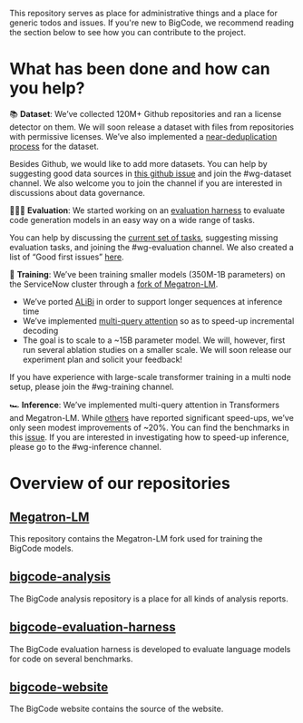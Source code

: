 This repository serves as place for administrative things and a place for generic todos and issues. If you're new to BigCode, we recommend reading the section below to see how you can contribute to the project. 

# What has been done and how can you help?

📚 **Dataset**: We’ve collected 120M+ Github repositories and ran a license detector on them. We will soon release a dataset with files from repositories with permissive licenses. We’ve also implemented a [near-deduplication process](https://github.com/bigcode-project/bigcode-analysis/tree/main/data_analysis/near-deduplication) for the dataset.

Besides Github, we would like to add more datasets. You can help by suggesting good data sources in [this github issue](https://github.com/bigcode-project/admin/issues/15) and join the #wg-dataset channel. We also welcome you to join the channel if you are interested in discussions about data governance. 

🕵🏻‍♀️ **Evaluation**: We started working on an [evaluation harness](https://github.com/bigcode-project/bigcode-evaluation-harness) to evaluate code generation models in an easy way on a wide range of tasks.

You can help by discussing the [current set of tasks](https://docs.google.com/spreadsheets/d/1otSgs2-iDp1KTbasEDlFhTHiaKsYbIRvWrgH_TiubFQ/edit?usp=sharing), suggesting missing evaluation tasks, and joining the #wg-evaluation channel. We also created a list of “Good first issues” [here](https://github.com/bigcode-project/bigcode-evaluation-harness/issues?q=is%3Aopen+is%3Aissue+label%3A%22good+first+issue%22).

💪 **Training**: We’ve been training smaller models (350M-1B parameters) on the ServiceNow cluster through a [fork of Megatron-LM](https://github.com/bigcode-project/Megatron-LM). 
- We’ve ported [ALiBi](https://arxiv.org/abs/2108.12409) in order to support longer sequences at inference time
- We’ve implemented [multi-query attention](https://arxiv.org/abs/1911.02150) so as to speed-up incremental decoding
- The goal is to scale to a ~15B parameter model. We will, however, first run several ablation studies on a smaller scale. We will soon release our experiment plan and solicit your feedback!

If you have experience with large-scale transformer training in a multi node setup, please join the #wg-training channel. 

🏎 **Inference**: We’ve implemented multi-query attention in Transformers and Megatron-LM. While [others](https://arxiv.org/abs/1911.02150) have reported significant speed-ups, we’ve only seen modest improvements of ~20%. You can find the benchmarks in this [issue](https://github.com/bigcode-project/transformers/issues/1). If you are interested in investigating how to speed-up inference, please go to the #wg-inference channel. 

# Overview of our repositories

## [Megatron-LM](https://github.com/bigcode-project/Megatron-LM)
This repository contains the Megatron-LM fork used for training the BigCode models.

## [bigcode-analysis](https://github.com/bigcode-project/bigcode-analysis)
The BigCode analysis repository is a place for all kinds of analysis reports.

## [bigcode-evaluation-harness](https://github.com/bigcode-project/bigcode-evaluation-harness)
The BigCode evaluation harness is developed to evaluate language models for code on several benchmarks.

## [bigcode-website](https://github.com/bigcode-project/bigcode-website)
The BigCode website contains the source of the website.
